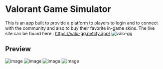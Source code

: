 # Valorant Game Simulator
This is an app built to provide a platform to players to login and to connect with the community and also to buy their favorite in-game skins.
The live site can be found here : https://valo-gg.netlify.app/
![valo-gg](https://github.com/sskanda/Valorant-game-launcher/assets/57634365/64055eef-92fc-45c5-8ec7-fd7549b09417)

## Preview
![image](https://github.com/sskanda/Valorant-game-launcher/assets/57634365/6eb75f56-d6ec-43d2-8e80-c495d6964756)
![image](https://github.com/sskanda/Valorant-game-launcher/assets/57634365/66bc0cbe-b5cc-4693-abf4-4de7a78f06a3)
![image](https://github.com/sskanda/Valorant-game-launcher/assets/57634365/57893169-cb72-4e23-b152-6cf70d23ae26)
![image](https://github.com/sskanda/Valorant-game-launcher/assets/57634365/e77b559f-e1e2-451b-99ec-53305eb17204)

